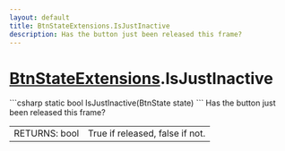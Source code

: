 ```yaml
---
layout: default
title: BtnStateExtensions.IsJustInactive
description: Has the button just been released this frame?
---
```

# [BtnStateExtensions]({{site.url}}/Pages/StereoKit/BtnStateExtensions.html).IsJustInactive

<div class='signature' markdown='1'>
```csharp
static bool IsJustInactive(BtnState state)
```
Has the button just been released this frame?
</div>

|  |  |
|--|--|
|RETURNS: bool|True if released, false if not.|




